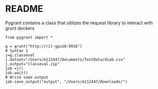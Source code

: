 # README

Pygrant contains a class that utilizes the request library to interact with grunt dockers

```
from pygrant import *

g = grunt("http://ril-gpu10:9916")
# Syntax 1
j=g.classeval
j.datset="/Users/m112447/Documents/TestData/diab.csv"
j.output="classeval.zip"
job =j()
job.wait()
# Write some output
job.save_output("output", "/Users/m112447/Downloads/")
```
